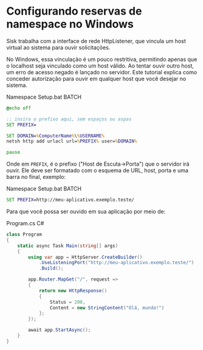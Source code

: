 # Configurando reservas de namespace no Windows

Sisk trabalha com a interface de rede HttpListener, que vincula um host virtual ao sistema para ouvir solicitações.

No Windows, essa vinculação é um pouco restritiva, permitindo apenas que o localhost seja vinculado como um host válido. Ao tentar ouvir outro host, um erro de acesso negado é lançado no servidor. Este tutorial explica como conceder autorização para ouvir em qualquer host que você desejar no sistema.

<div class="script-header">
    <span>
        Namespace Setup.bat
    </span>
    <span>
        BATCH
    </span>
</div>

```bat
@echo off

:: insira o prefixo aqui, sem espaços ou aspas
SET PREFIX=

SET DOMAIN=%ComputerName%\%USERNAME%
netsh http add urlacl url=%PREFIX% user=%DOMAIN%

pause
```

Onde em `PREFIX`, é o prefixo ("Host de Escuta->Porta") que o servidor irá ouvir. Ele deve ser formatado com o esquema de URL, host, porta e uma barra no final, exemplo:

<div class="script-header">
    <span>
        Namespace Setup.bat
    </span>
    <span>
        BATCH
    </span>
</div>

```bat
SET PREFIX=http://meu-aplicativo.exemplo.teste/
```

Para que você possa ser ouvido em sua aplicação por meio de:

<div class="script-header">
    <span>
        Program.cs
    </span>
    <span>
        C#
    </span>
</div>

```csharp
class Program
{
    static async Task Main(string[] args)
    {
        using var app = HttpServer.CreateBuilder()
            .UseListeningPort("http://meu-aplicativo.exemplo.teste/")
            .Build();

        app.Router.MapGet("/", request =>
        {
            return new HttpResponse()
            {
                Status = 200,
                Content = new StringContent("Olá, mundo!")
            };
        });

        await app.StartAsync();
    }
}
```